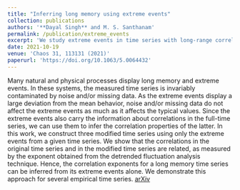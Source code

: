 ```yaml
---
title: "Inferring long memory using extreme events"
collection: publications
authors: '**Dayal Singh** and M. S. Santhanam'
permalink: /publication/extreme_events
excerpt: 'We study extreme events in time series with long-range correlations. We find that it is possible to infer the long memory of time series just by extreme events.'
date: 2021-10-19
venue: 'Chaos 31, 113131 (2021)'
paperurl: 'https://doi.org/10.1063/5.0064432'
---
```

Many natural and physical processes display long memory and extreme events. In these systems, the measured time series is invariably contaminated by noise and/or missing data. As the extreme events display a large deviation from the mean behavior, noise and/or missing data do not affect the extreme events as much as it affects the typical values. Since the extreme events also carry the information about correlations in the full-time series, we can use them to infer the correlation properties of the latter. In this work, we construct three modified time series using only the extreme events from a given time series. We show that the correlations in the original time series and in the modified time series are related, as measured by the exponent obtained from the detrended fluctuation analysis technique. Hence, the correlation exponents for a long memory time series can be inferred from its extreme events alone. We demonstrate this approach for several empirical time series.
[arXiv](https://arxiv.org/abs/2011.11018)
